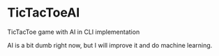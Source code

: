 # TicTacToeAI
TicTacToe game with AI in CLI implementation

AI is a bit dumb right now, but I will improve it and do machine learning.
